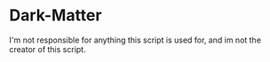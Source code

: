 # Dark-Matter
I'm not responsible for anything this script is used for, and im not the creator of this script.
